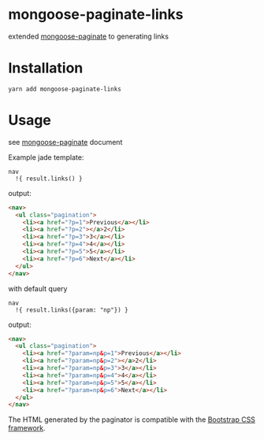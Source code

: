 # mongoose-paginate-links

extended [mongoose-paginate](https://github.com/edwardhotchkiss/mongoose-paginate) to generating links

# Installation
```
yarn add mongoose-paginate-links
```

# Usage

see [mongoose-paginate](https://github.com/edwardhotchkiss/mongoose-paginate) document

Example jade template:

```jade
nav
  !{ result.links() }
```

output:
```html
<nav>
  <ul class="pagination">
    <li><a href="?p=1">Previous</a></li>
    <li><a href="?p=2"></a>2</li>
    <li><a href="?p=3">3</a></li>
    <li><a href="?p=4">4</a></li>
    <li><a href="?p=5">5</a></li>
    <li><a href="?p=6">Next</a></li>
  </ul>
</nav>
```

with default query
```jade
nav
  !{ result.links({param: "np"}) }
```

output:
```html
<nav>
  <ul class="pagination">
    <li><a href="?param=np&p=1">Previous</a></li>
    <li><a href="?param=np&p=2"></a>2</li>
    <li><a href="?param=np&p=3">3</a></li>
    <li><a href="?param=np&p=4">4</a></li>
    <li><a href="?param=np&p=5">5</a></li>
    <li><a href="?param=np&p=6">Next</a></li>
  </ul>
</nav>
```


The HTML generated by the paginator is compatible with the [Bootstrap CSS framework](https://getbootstrap.com/components/#pagination).
